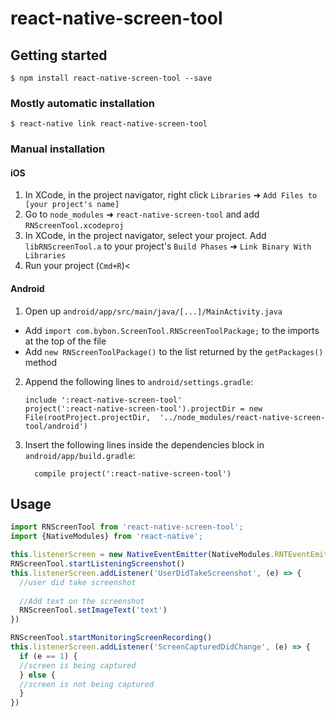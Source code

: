 
# react-native-screen-tool

## Getting started

`$ npm install react-native-screen-tool --save`

### Mostly automatic installation

`$ react-native link react-native-screen-tool`

### Manual installation


#### iOS

1. In XCode, in the project navigator, right click `Libraries` ➜ `Add Files to [your project's name]`
2. Go to `node_modules` ➜ `react-native-screen-tool` and add `RNScreenTool.xcodeproj`
3. In XCode, in the project navigator, select your project. Add `libRNScreenTool.a` to your project's `Build Phases` ➜ `Link Binary With Libraries`
4. Run your project (`Cmd+R`)<

#### Android

1. Open up `android/app/src/main/java/[...]/MainActivity.java`
  - Add `import com.bybon.ScreenTool.RNScreenToolPackage;` to the imports at the top of the file
  - Add `new RNScreenToolPackage()` to the list returned by the `getPackages()` method
2. Append the following lines to `android/settings.gradle`:
  	```
  	include ':react-native-screen-tool'
  	project(':react-native-screen-tool').projectDir = new File(rootProject.projectDir, 	'../node_modules/react-native-screen-tool/android')
  	```
3. Insert the following lines inside the dependencies block in `android/app/build.gradle`:
  	```
      compile project(':react-native-screen-tool')
  	```


## Usage
```javascript
import RNScreenTool from 'react-native-screen-tool';
import {NativeModules} from 'react-native';

this.listenerScreen = new NativeEventEmitter(NativeModules.RNTEventEmitter);
RNScreenTool.startListeningScreenshot()
this.listenerScreen.addListener('UserDidTakeScreenshot', (e) => {
  //user did take screenshot
  
  //Add text on the screenshot
  RNScreenTool.setImageText('text')
})

RNScreenTool.startMonitoringScreenRecording()
this.listenerScreen.addListener('ScreenCapturedDidChange', (e) => {
  if (e == 1) {
  //screen is being captured 
  } else {
  //screen is not being captured
  }
})
```
  
